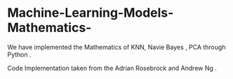 # Machine-Learning-Models-Mathematics-



We have implemented the Mathematics of KNN, Navie Bayes , PCA through Python . 

Code Implementation taken from the Adrian Rosebrock and Andrew Ng .
